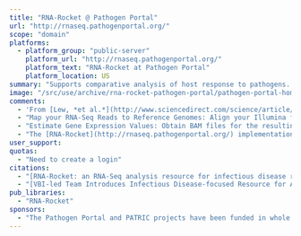 ```yaml
---
title: "RNA-Rocket @ Pathogen Portal"
url: "http://rnaseq.pathogenportal.org/"
scope: "domain"
platforms:
  - platform_group: "public-server"
    platform_url: "http://rnaseq.pathogenportal.org/"
    platform_text: "RNA-Rocket at Pathogen Portal"
    platform_location: US
summary: "Supports comparative analysis of host response to pathogens. It provides an RNA-Seq pipeline to characterize the transcriptome of all NIAID Bioinformatic Resource Center (BRC) pathogens and their key hosts.  "
image: "/src/use/archive/rna-rocket-pathogen-portal/pathogen-portal-home-300.png"
comments:
  - 'From [Lew, *et al.*](http://www.sciencedirect.com/science/article/pii/S147297921200203X): "It can analyze transcriptome data for genomes stored at [EuPathDB](http://www.eupathdb.org/), [PATRIC](http://www.patricbrc.org/), and [VectorBase](http://www.vectorbase.org/). The pipeline is built on Galaxy. Galaxy has been modified to simplify RNA-Seq analysis for *informatics-naïve, biologically focused* users and provide a guided experience to quality control of read data, read mapping, assembling transcripts, estimating gene expression values, and doing differential expression analysis"'
  - "Map your RNA-Seq Reads to Reference Genomes: Align your Illumina fastQ reads (gzipped fastQ files accepted) against any sequenced genome from [EuPathDB](http://www.eupathdb.org/), [PATRIC](http://www.patricbrc.org/), and [VectorBase](http://www.vectorbase.org/)."
  - "Estimate Gene Expression Values: Obtain BAM files for the resulting alignments and FPKM expression values for annotated genes and novel transcripts."
  - "The [RNA-Rocket](http://rnaseq.pathogenportal.org/) implementation was also covered by Andrew Warren at the [May 2013 GalaxyAdmins meetup](/src/community/galaxy-admins/meetups/2013-05-15/index.md). A [Screencast](https://globalcampus.uiowa.edu/play_recording.html?recordingId=1262346908659_1368628622535) and the [slides](https://depot.galaxyproject.org/hub/attachments/community/galaxy-admins/meetups/2013-05-15/201305PathogenPortalSlides.pdf) are both available."
user_support:
quotas:
  - "Need to create a login"
citations:
  - "[RNA-Rocket: an RNA-Seq analysis resource for infectious disease research](http://bioinformatics.oxfordjournals.org/content/early/2015/02/02/bioinformatics.btv002.full), by Warren *et al.*,  *Bioinformatics* (2015) doi: 10.1093/bioinformatics/btv002"
  - "[VBI-led Team Introduces Infectious Disease-focused Resource for Analyzing RNA-seq Data](https://www.genomeweb.com/infectious-disease/vbi-led-team-introduces-infectious-disease-focused-resource-analyzing-rna-seq), by [Andrea Anderson](https://www.genomeweb.com/about-us/our-staff/andrea-anderson), [*GenomeWeb*](https://www.genomeweb.com/), February 3, 2015"
pub_libraries:
  - "RNA-Rocket"
sponsors:
  - "The Pathogen Portal and PATRIC projects have been funded in whole or in part with Federal funds from the [National Institute of Allergy and Infectious Diseases](http://www.niaid.nih.gov/), [National Institutes of Health](http://nih.gov/), [Department of Health and Human Services](http://www.hhs.gov/), under Contract No. HHSN272200900040C, awarded to [BWS Sobral](http://www.vbi.vt.edu/faculty/personal/Bruno_Sobral)."
---
```

